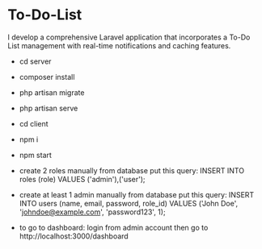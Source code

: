 # To-Do-List

I develop a comprehensive Laravel application that incorporates a To-Do List management with real-time
notifications and caching features.

- cd server
- composer install
- php artisan migrate
- php artisan serve

- cd client
- npm i
- npm start

- create 2 roles manually from database put this query:
  INSERT INTO roles (role)
  VALUES ('admin'),('user');

- create at least 1 admin manually from database put this query:
  INSERT INTO users (name, email, password, role_id)
  VALUES ('John Doe', 'johndoe@example.com', 'password123', 1);

- to go to dashboard:
  login from admin account then go to
  http://localhost:3000/dashboard
